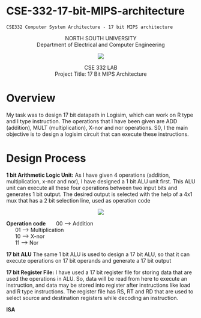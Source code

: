 # CSE-332-17-bit-MIPS-architecture
    CSE332 Computer System Architecture - 17 bit MIPS architecture
<p align="center">
   NORTH SOUTH UNIVERSITY<br>
   Department of Electrical and Computer Engineering
<p>
<p align="center">
  <img src="https://user-images.githubusercontent.com/63312173/169691760-a83acee4-4afd-424a-a34a-986a9d5e06c6.png">
</p>
<p align="center">
   CSE 332 LAB<br>
   Project Title: 17 Bit MIPS Architecture<br>
 <p>

 # Overview
My task was to design 17 bit datapath in Logisim, which can work on R type
and I type instruction. The operations that I have been given are ADD
(addition), MULT (multiplication), X-nor and nor operations. S0, I the main
objective is to design a logisim circuit that can execute these instructions.
 
 # Design Process
<b>1 bit Arithmetic Logic Unit:</b> As I have given 4 operations (addition,
multiplication, x-nor and nor), I have designed a 1 bit ALU unit first. This ALU
unit can execute all these four operations between two input bits and
generates 1 bit output. The desired output is selected with the help of a 4x1
mux that has a 2 bit selection line, used as operation code

<p align="center">
  <img src="https://user-images.githubusercontent.com/63312173/169713429-292ef2ed-b83d-4c7f-8efe-68e7ddcab20e.png">
</p>

<b>Operation code</b>
&nbsp; &nbsp; &nbsp; 00 --> Addition<br>
&nbsp; &nbsp; &nbsp; 01 --> Multiplication<br>
&nbsp; &nbsp; &nbsp; 10 --> X-nor<br>
&nbsp; &nbsp; &nbsp; 11 --> Nor<br>

<b>17 bit ALU</b>
The same 1 bit ALU is used to design a 17 bit ALU, so that it can
execute operations on 17 bit operands and generate a 17 bit output

<b>17 bit  Register File:</b>
I have used a 17 bit register file for storing data that are
used the operations in ALU. So, data will be read from here to execute an
instruction, and data may be stored into register after instructions like load
and R type instructions. The register file has RS, RT and RD that are used to
select source and destination registers while decoding an instruction.

<b>ISA</b>
